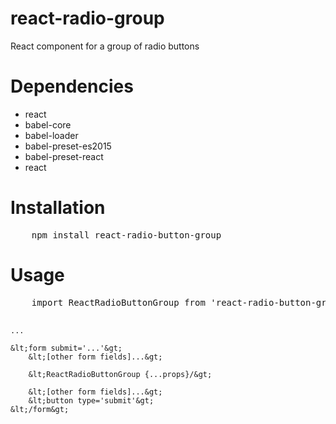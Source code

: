 # react-radio-group
React component for a group of radio buttons

<h1> Dependencies </h1>

<ul>
<li>react</li>
<li>babel-core</li>
<li>babel-loader</li>
<li>babel-preset-es2015</li>
<li>babel-preset-react</li>
<li>react</li>
</ul>

<h1> Installation </h1>
<pre>
    npm install react-radio-button-group
</pre>

<h1> Usage </h1>
<pre>
    import ReactRadioButtonGroup from 'react-radio-button-group';

    ...

    &lt;form submit='...'&gt;
        &lt;[other form fields]...&gt;

        &lt;ReactRadioButtonGroup {...props}/&gt;

        &lt;[other form fields]...&gt;
        &lt;button type='submit'&gt;
    &lt;/form&gt;
</pre>

